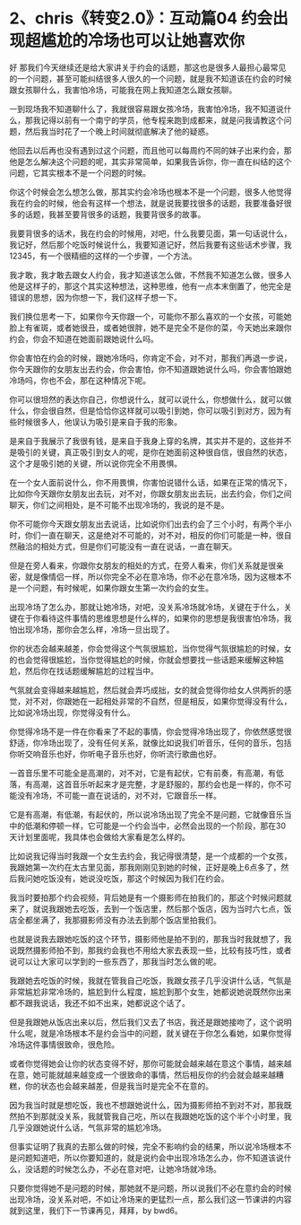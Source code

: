 # 2、chris《转变2.0》：互动篇04 约会出现超尴尬的冷场也可以让她喜欢你

好 那我们今天继续还是给大家讲关于约会的话题，那这也是很多人最担心最常见的一个问题，甚至可能纠结很多人很久的一个问题，就是我不知道该在约会的时候跟女孩聊什么，我害怕冷场，可能我在网上我知道怎么跟女孩聊。

一到现场我不知道聊什么了，我就很容易跟女孩冷场，我害怕冷场，我不知道说什么，那我记得以前有一个南宁的学员，他专程来跑到成都来，就是问我请教这个问题，然后我当时花了一个晚上时间就彻底解决了他的疑惑。

他回去以后再也没有遇到过这个问题，而且他可以每周约不同的妹子出来约会，那他是怎么解决这个问题的呢，其实非常简单，如果我告诉你，你一直在纠结的这个问题，它其实根本不是一个问题的时候。

你这个时候会怎么想怎么做，那其实约会冷场也根本不是一个问题，很多人他觉得我在约会的时候，他会有这样一个想法，就是说我要找很多的话题，我要准备好很多的话题，我甚至要背很多的话题，我要背很多的故事。

我要背很多的话术，我在约会的时候用，对吧，什么我要见面，第一句话说什么，我记好，然后那个吃饭时候说什么，我要知道记好，然后我要有这些话术步骤，我12345，有一个很精细的这样的一个步骤，一个方法。

我才敢，我才敢去跟女人约会，我才知道该怎么做，不然我不知道怎么做，很多人他是这样子的，那这个其实这种想法，这种思维，他有一点本末倒置了，他完全是错误的思想，因为你想一下，我们这样子想一下。

我们换位思考一下，如果你今天你跟一个，可能你不那么喜欢的一个女孩，可能她脸上有雀斑，或者她很丑，或者她很胖，她不是完全不是你的菜，今天她出来跟你约会，你会不知道在她面前跟她说什么吗。

你会害怕在约会的时候，跟她冷场吗，你肯定不会，对不对，那我们再退一步说，你今天跟你的女朋友出去约会，你会害怕，你不知道跟她说什么吗，你会害怕跟她冷场吗，你也不会，那在这种情况下呢。

你可以很坦然的表达你自己，你想说什么，就可以说什么，你想做什么，就可以做什么，你会很自然，但是恰恰你这样就可以吸引到她，你可以吸引到对方，因为有些时候很多人，他误认为吸引是来自于我的形象。

是来自于我展示了我很有钱，是来自于我身上穿的名牌，其实并不是的，这些并不是吸引的关键，真正吸引到女人的呢，是你在她面前这种很自信，很自然的状态，这个才是吸引她的关键，所以说你完全不用畏惧。

在一个女人面前说什么，你不用畏惧，你害怕说错什么话，如果在正常的情况下，比如你今天跟你女朋友出去玩，对不对，你跟女朋友出去玩，出去约会，你们之间聊天，你们之间相处，是不可能不出现冷场的，我说的是不是。

你不可能你今天跟女朋友出去说话，比如说你们出去约会了三个小时，有两个半小时，你们一直在聊天，这是绝对不可能的，对不对，相反的你们可能是一种，很自然融洽的相处方式，但是你们可能没有一直在说话，一直在聊天。

但是在旁人看来，你跟你女朋友的相处的方式，在旁人看来，你们关系就是很亲密，就是像情侣一样，所以你完全不必在意冷场，你不必在意冷场，因为这根本不是一个问题，有时候呢，如果你跟女生第一次约会的女生。

出现冷场了怎么办，那就让她冷场，对吧，没关系冷场就冷场，关键在于什么，关键在于你看待这件事情的思维思想是什么样的，如果你的思想是我很害怕冷场，我怕出现冷场，那你会怎么样，冷场一旦出现了。

你的状态会越来越差，你会觉得这个气氛很尴尬，当你觉得气氛很尴尬的时候，女的也会觉得很尴尬，当你觉得尴尬的时候，你就会想要找一些话题来缓解这种尴尬，然后你在找话题缓解尴尬的过程当中。

气氛就会变得越来越尴尬，然后就会弄巧成拙，女的就会觉得你给女人供两折的感觉，对不对，你跟她在一起相处非常的不自然，但是相反，如果你觉得没有什么，比如说冷场出现，你觉得没有什么。

你觉得冷场不是一件在你看来了不起的事情，你会觉得冷场出现了，你依然感觉很舒适，你冷场出现了，没有任何关系，就像比如说我们听音乐，任何的音乐，包括你听交响音乐也好，你听电子音乐也好，你听流行歌曲也好。

一首音乐里不可能全是高潮的，对不对，它是有起伏，它有前奏，有高潮，有低落，有高潮，这首音乐听起来才是完整，才是舒服的，那约会也是一样的，你不可能没有冷场，不可能一直在说话的，对不对，它跟音乐一样。

它是有高潮，有低潮，有起伏的，所以说冷场出现了完全不是问题，它就像音乐当中的低潮和停顿一样，它可能是一个约会当中，必然会出现的一个阶段，那在30天计划里面呢，我具体也会做给大家看是怎么样的。

比如说我记得当时我跟一个女生去约会，我记得很清楚，是一个成都的一个女孩，我跟她第一次约在太古里见面，那我刚刚见到她的时候，正好是晚上6点多了，然后我问她吃饭没有，她说没吃饭，那这个时候因为我们在约会。

我当时要拍那个约会视频，背后她是有一个摄影师在拍我们的，那这个时候问题就来了，就说我跟她去吃饭，去到一个饭店里，然后那个饭店，因为当时六七点，饭店全都坐满了，我那摄影师没有办法去到那个饭店里拍我们。

也就是说我去跟她吃饭的这个环节，摄影师他是拍不到的，那我当时我就想了，我说既然摄影师拍不到，那我约会我也不用给大家去表现一些，比较有技巧性，或者说可以让大家可以学到的一些东西了，那我当时怎么做的呢。

我跟她去吃饭的时候，我就在管我自己吃饭，我跟女孩子几乎没讲什么话，气氛是非常尴尬非常冷场的，尴尬到什么程度，尴尬到那个女生，她都说她说既然你出来都不跟我说话，我还不如不出来，她都说这个话了。

但是我跟她从饭店出来以后，然后我们又去了书店，我还是跟她接吻了，这个说明什么呢，就是冷场根本不是约会当中的问题，就关键在于你怎么看她，如果你觉得冷场这件事情很致命，很危险。

或者你觉得她会让你的状态变得不好，那你可能就会越来越在意这个事情，越来越在意，她可能就越来越变成一个很致命的事情，然后相反你的约会就会越来越糟糕，你的状态也会越来越差，但是我当时是完全不在意的。

因为我当时就是想吃饭，我也不想跟她说什么，因为摄影师拍不到对不对，那我既然拍不到那就没关系，我就管我自己吃，所以在我跟她吃饭的这个半个小时里，我几乎没跟她说什么话，气氛非常的尴尬冷场。

但事实证明了我真的去那么做的时候，完全不影响约会的结果，所以说冷场根本不是问题知道吧，所以你要知道的，就是说约会中出现冷场怎么办，你不知道该说什么，没话题的时候怎么办，不必在意对吧，让她冷场就冷场。

只要你觉得她不是问题的时候，那她就不是问题，所以说我们不必在意约会的时候出现冷场，没关系对吧，不如让冷场来的更猛烈一点，那么我们这一节课讲的内容就到这里，我们下一节课再见，拜拜，by bwd6。

